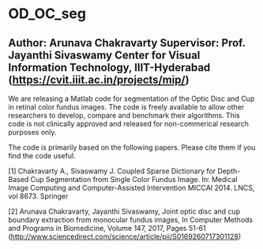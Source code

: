 # OD_OC_seg

Author: Arunava Chakravarty
Supervisor: Prof. Jayanthi Sivaswamy
Center for Visual Information Technology, IIIT-Hyderabad (https://cvit.iiit.ac.in/projects/mip/)
-----------------------------------------------------------------------------------------------------------------------------------
We are releasing a Matlab code for segmentation of the Optic Disc and Cup in retinal color fundus images.
The code is freely available to allow other researchers to develop, compare and benchmark their algorithms. 
This code is not clinically approved and released for non-commerical research purposes only.

The code is primarily based on the following papers. Please cite them if you find the code useful.

[1] Chakravarty A., Sivaswamy J. Coupled Sparse Dictionary for Depth-Based Cup Segmentation from Single
 Color Fundus Image. In: Medical Image Computing and Computer-Assisted Intervention MICCAI 2014. LNCS, vol 8673. Springer

[2] Arunava Chakravarty, Jayanthi Sivaswamy, Joint optic disc and cup boundary extraction from monocular fundus images, 
In Computer Methods and Programs in Biomedicine, Volume 147, 2017, Pages 51-61
(http://www.sciencedirect.com/science/article/pii/S0169260717301128)
